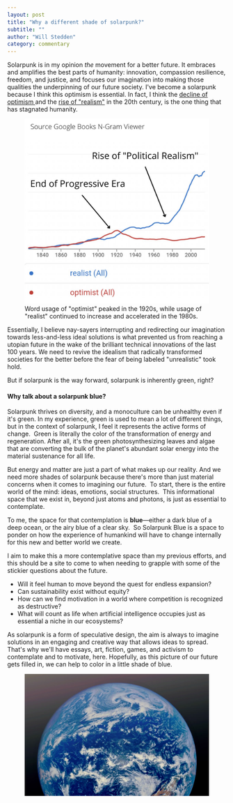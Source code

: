 ```yaml
---
layout: post
title: "Why a different shade of solarpunk?"
subtitle: ""
author: "Will Stedden"
category: commentary
---
```


Solarpunk is in my opinion _the_ movement for a better future. It embraces and amplifies the best parts of humanity: innovation, compassion resilience, freedom, and justice, and focuses our imagination into making those qualities the underpinning of our future society.
I've become a solarpunk because I think this optimism is essential. In fact, I think the [decline of optimism
](https://www.history.com/news/american-labor-unions-decline-1920s) and the [rise of "realism"](https://en.m.wikipedia.org/wiki/Theory_of_International_Politics
) in the 20th century, is the one thing that has stagnated humanity. 

<figure>
  <img alt="graph of word usage from Google N-gram for optimist and realist" src="/assets/images/2022/realism_optimism.jpg" />
  <figcaption>
    Word usage of "optimist" peaked in the 1920s, while usage of "realist" continued to increase and accelerated in the 1980s.
  </figcaption>
</figure>

Essentially, I believe nay-sayers interrupting and redirecting our imagination towards less-and-less ideal solutions is what prevented us from reaching a utopian future in the wake of the brilliant technical innovations of the last 100 years.  We need to revive the idealism that radically transformed societies for the better before the fear of being labeled "unrealistic" took hold.

But if solarpunk is the way forward, solarpunk is inherently green, right?

#### Why talk about a solarpunk blue? 

Solarpunk thrives on diversity, and a monoculture can be unhealthy even if it's green. In my experience, green is used to mean a lot of different things, but in the context of solarpunk, I feel it represents the active forms of change.  Green is literally the color of the transformation of energy and regeneration.  After all, it's the green photosynthesizing leaves and algae that are converting the bulk of the planet's abundant solar energy into the material sustenance for all life.

But energy and matter are just a part of what makes up our reality.  And we need more shades of solarpunk because there's more than just material concerns when it comes to imagining our future.  To start, there is the entire world of the mind: ideas, emotions, social structures.  This informational space that we exist in, beyond just atoms and photons, is just as essential to contemplate.

To me, the space for that contemplation is **blue**&mdash;either a dark blue of a deep ocean, or the airy blue of a clear sky.  So Solarpunk Blue is a space to ponder on how the experience of humankind will have to change internally for this new and better world we create.

I aim to make this a more contemplative space than my previous efforts, and this should be a site to come to when needing to grapple with some of the stickier questions about the future.

- Will it feel human to move beyond the quest for endless expansion?
- Can sustainability exist without equity?
- How can we find motivation in a world where competition is recognized as destructive?
- What will count as life when artificial intelligence occupies just as essential a niche in our ecosystems?

As solarpunk is a form of speculative design, the aim is always to imagine solutions in an engaging and creative way that allows ideas to spread. That's why we'll have essays, art, fiction, games, and activism to contemplate and to motivate, here.
Hopefully, as this picture of our future gets filled in, we can help to color in a little shade of blue.

<figure>
  <img alt="Satellite image of Earth from above the Pacific Ocean" src="/assets/images/2022/new_shade.jpg" />
</figure>